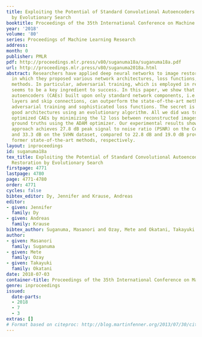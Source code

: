 ```yaml
---
title: Exploiting the Potential of Standard Convolutional Autoencoders for Image Restoration
  by Evolutionary Search
booktitle: Proceedings of the 35th International Conference on Machine Learning
year: '2018'
volume: '80'
series: Proceedings of Machine Learning Research
address: 
month: 0
publisher: PMLR
pdf: http://proceedings.mlr.press/v80/suganuma18a/suganuma18a.pdf
url: http://proceedings.mlr.press/v80/suganuma2018a.html
abstract: Researchers have applied deep neural networks to image restoration tasks,
  in which they proposed various network architectures, loss functions, and training
  methods. In particular, adversarial training, which is employed in recent studies,
  seems to be a key ingredient to success. In this paper, we show that simple convolutional
  autoencoders (CAEs) built upon only standard network components, i.e., convolutional
  layers and skip connections, can outperform the state-of-the-art methods which employ
  adversarial training and sophisticated loss functions. The secret is to search for
  good architectures using an evolutionary algorithm. All we did was to train the
  optimized CAEs by minimizing the l2 loss between reconstructed images and their
  ground truths using the ADAM optimizer. Our experimental results show that this
  approach achieves 27.8 dB peak signal to noise ratio (PSNR) on the CelebA dataset
  and 33.3 dB on the SVHN dataset, compared to 22.8 dB and 19.0 dB provided by the
  former state-of-the-art methods, respectively.
layout: inproceedings
id: suganuma18a
tex_title: Exploiting the Potential of Standard Convolutional Autoencoders for Image
  Restoration by Evolutionary Search
firstpage: 4771
lastpage: 4780
page: 4771-4780
order: 4771
cycles: false
bibtex_editor: Dy, Jennifer and Krause, Andreas
editor:
- given: Jennifer
  family: Dy
- given: Andreas
  family: Krause
bibtex_author: Suganuma, Masanori and Ozay, Mete and Okatani, Takayuki
author:
- given: Masanori
  family: Suganuma
- given: Mete
  family: Ozay
- given: Takayuki
  family: Okatani
date: 2018-07-03
container-title: Proceedings of the 35th International Conference on Machine Learning
genre: inproceedings
issued:
  date-parts:
  - 2018
  - 7
  - 3
extras: []
# Format based on citeproc: http://blog.martinfenner.org/2013/07/30/citeproc-yaml-for-bibliographies/
---
```

